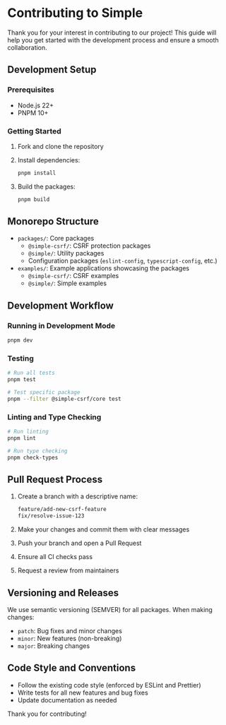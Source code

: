 # Contributing to Simple

Thank you for your interest in contributing to our project! This guide will help you get started with the development process and ensure a smooth collaboration.

## Development Setup

### Prerequisites

- Node.js 22+
- PNPM 10+

### Getting Started

1. Fork and clone the repository
2. Install dependencies:

   ```bash
   pnpm install
   ```

3. Build the packages:

   ```bash
   pnpm build
   ```

## Monorepo Structure

- `packages/`: Core packages
  - `@simple-csrf/`: CSRF protection packages
  - `@simple/`: Utility packages
  - Configuration packages (`eslint-config`, `typescript-config`, etc.)
- `examples/`: Example applications showcasing the packages
  - `@simple-csrf/`: CSRF examples
  - `@simple/`: Simple examples

## Development Workflow

### Running in Development Mode

```bash
pnpm dev
```

### Testing

```bash
# Run all tests
pnpm test

# Test specific package
pnpm --filter @simple-csrf/core test
```

### Linting and Type Checking

```bash
# Run linting
pnpm lint

# Run type checking
pnpm check-types
```

## Pull Request Process

1. Create a branch with a descriptive name:

   ```bash
   feature/add-new-csrf-feature
   fix/resolve-issue-123
   ```

2. Make your changes and commit them with clear messages
3. Push your branch and open a Pull Request
4. Ensure all CI checks pass
5. Request a review from maintainers

## Versioning and Releases

We use semantic versioning (SEMVER) for all packages. When making changes:

- `patch`: Bug fixes and minor changes
- `minor`: New features (non-breaking)
- `major`: Breaking changes

## Code Style and Conventions

- Follow the existing code style (enforced by ESLint and Prettier)
- Write tests for all new features and bug fixes
- Update documentation as needed

Thank you for contributing!
